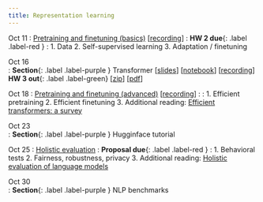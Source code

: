 ```yaml
---
title: Representation learning 
---
```


Oct 11
: [Pretraining and finetuning (basics)](https://nyu-cs2590.github.io/course-material/fall2023/lecture/lec06/main.pdf) [[recording]()]
  : **HW 2 due**{: .label .label-red }
: 1. Data
  2. Self-supervised learning
  3. Adaptation / finetuning 

Oct 16           
: **Section**{: .label .label-purple } Transformer
  [[slides](https://nyu-cs2590.github.io/course-material/fall2023/section/sec06/sec06.pdf)]
  [[notebook](https://nyu-cs2590.github.io/course-material/fall2023/section/sec06/sec06.ipynb)]
  [[recording](https://nyu.zoom.us/rec/play/Qq7iMc11LcKU26l2ADI8eWjnX6cK7r6Tm9uEj5Lyl9qIfUuL1fiIQnQJ2oWo0VKJpZtyn56u_Eqjm4J7.hQdGPIdfEPM6gS8x)]
  **HW 3 out**{: .label .label-green} 
  [[zip](https://nyu-cs2590.github.io/fall2023/assignments/hw3.zip)]
  [[pdf](https://nyu-cs2590.github.io/fall2023/assignments/hw3.pdf)]
  


Oct 18 
: [Pretraining and finetuning (advanced)]() [[recording]()]
  : 
: 1. Efficient pretraining 
  2. Efficient finetuning 
  3. Additional reading: [Efficient transformers: a survey](https://arxiv.org/abs/2009.06732)

Oct 23           
: **Section**{: .label .label-purple } Hugginface tutorial

Oct 25
: [Holistic evaluation]() 
  : **Proposal due**{: .label .label-red }
: 1. Behavioral tests 
  2. Fairness, robustness, privacy
  3. Additional reading: [Holistic evaluation of language models](https://arxiv.org/abs/2211.09110)

Oct 30           
: **Section**{: .label .label-purple } NLP benchmarks 

